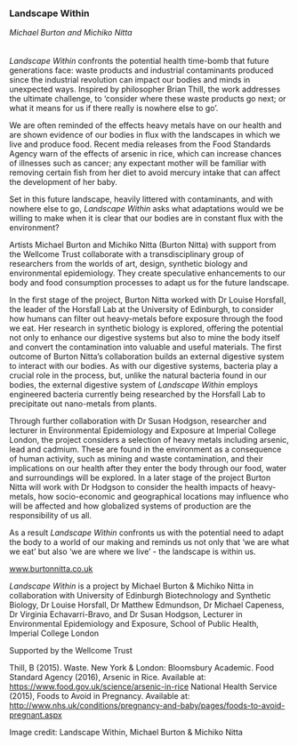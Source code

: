 ### Landscape Within
_Michael Burton and Michiko Nitta_
<br />
<br />
<br />
_Landscape Within_ confronts the potential health time-bomb that future generations face: waste products and industrial contaminants produced since the industrial revolution can impact our bodies and minds in unexpected ways. Inspired by philosopher Brian Thill, the work addresses the ultimate challenge, to ‘consider where these waste products go next; or what it means for us if there really is nowhere else to go’.

We are often reminded of the effects heavy metals have on our health and are shown evidence of our bodies in flux with the landscapes in which we live and produce food. Recent media releases from the Food Standards Agency warn of the effects of arsenic in rice, which can increase chances of illnesses such as cancer; any expectant mother will be familiar with removing certain fish from her diet to avoid mercury intake that can affect the development of her baby.

Set in this future landscape, heavily littered with contaminants, and with nowhere else to go, _Landscape Within_ asks what adaptations would we be willing to make when it is clear that our bodies are in constant flux with the environment?

Artists Michael Burton and Michiko Nitta (Burton Nitta) with support from the Wellcome Trust collaborate with a transdisciplinary group of researchers from the worlds of art, design, synthetic biology and environmental epidemiology.  They create speculative enhancements to our body and food consumption processes to adapt us for the future landscape. 

In the first stage of the project, Burton Nitta worked with Dr Louise Horsfall, the leader of the Horsfall Lab at the University of Edinburgh, to consider how humans can filter out heavy-metals before exposure through the food we eat. Her research in synthetic biology is explored, offering the potential not only to enhance our digestive systems but also to mine the body itself and convert the contamination into valuable and useful materials. The first outcome of Burton Nitta’s collaboration builds an external digestive system to interact with our bodies.  As with our digestive systems, bacteria play a crucial role in the process, but, unlike the natural bacteria found in our bodies, the external digestive system of _Landscape Within_ employs engineered bacteria currently being researched by the Horsfall Lab to precipitate out nano-metals from plants.

Through further collaboration with Dr Susan Hodgson, researcher and lecturer in Environmental Epidemiology and Exposure at Imperial College London, the project considers a selection of heavy metals including arsenic, lead and cadmium. These are found in the environment as a consequence of human activity, such as mining and waste contamination, and their implications on our health after they enter the body through our food, water and surroundings will be explored.
In a later stage of the project Burton Nitta will work with Dr Hodgson to consider the health impacts of heavy-metals, how socio-economic and geographical locations may influence who will be affected and how globalized systems of production are the responsibility of us all.

As a result _Landscape Within_ confronts us with the potential need to adapt the body to a world of our making and reminds us not only that ‘we are what we eat’ but also ‘we are where we live’ - the landscape is within us. 

www.burtonnitta.co.uk

_Landscape Within_ is a project by Michael Burton & Michiko Nitta in collaboration with University of Edinburgh Biotechnology and Synthetic Biology, Dr Louise Horsfall, Dr Matthew Edmundson, Dr Michael Capeness, Dr Virginia Echavarri-Bravo, and Dr Susan Hodgson, Lecturer in Environmental Epidemiology and Exposure, School of Public Health, Imperial College London

Supported by the Wellcome Trust

Thill, B (2015). Waste. New York & London: Bloomsbury Academic.
Food Standard Agency (2016), Arsenic in Rice. Available at: https://www.food.gov.uk/science/arsenic-in-rice
National Health Service (2015), Foods to Avoid in Pregnancy. Available at: http://www.nhs.uk/conditions/pregnancy-and-baby/pages/foods-to-avoid-pregnant.aspx

Image credit: 
Landscape Within, Michael Burton & Michiko Nitta
